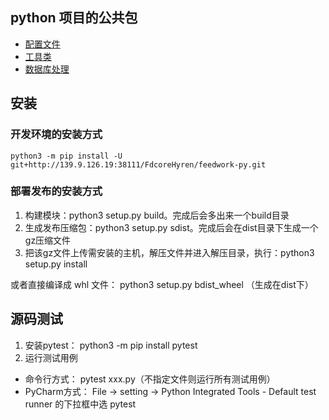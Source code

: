 ## python 项目的公共包

- [配置文件](docs/config.md)
- [工具类](docs/utils.md)
- [数据库处理](docs/database.md)

## 安装
### 开发环境的安装方式
```shell
python3 -m pip install -U git+http://139.9.126.19:38111/FdcoreHyren/feedwork-py.git
```

### 部署发布的安装方式

1. 构建模块：python3 setup.py build。完成后会多出来一个build目录
2. 生成发布压缩包：python3 setup.py sdist。完成后会在dist目录下生成一个gz压缩文件
3. 把该gz文件上传需安装的主机，解压文件并进入解压目录，执行：python3 setup.py install

或者直接编译成 whl 文件： python3 setup.py bdist_wheel （生成在dist下）

## 源码测试
1. 安装pytest： python3 -m pip install pytest
2. 运行测试用例
  * 命令行方式： pytest xxx.py（不指定文件则运行所有测试用例）
  * PyCharm方式： File -> setting -> Python Integrated Tools - Default test runner 的下拉框中选 pytest
